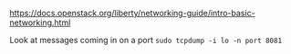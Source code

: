 https://docs.openstack.org/liberty/networking-guide/intro-basic-networking.html


Look at messages coming in on a port
`sudo tcpdump -i lo -n port 8081`
